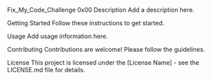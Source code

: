Fix_My_Code_Challenge 0x00
Description
Add a description here.

Getting Started
Follow these instructions to get started.

Usage
Add usage information here.

Contributing
Contributions are welcome! Please follow the guidelines.

License
This project is licensed under the [License Name] - see the LICENSE.md file for details.
